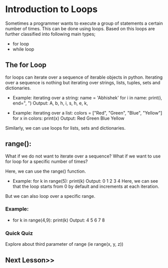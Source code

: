 # Introduction to Loops
Sometimes a programmer wants to execute a group of statements a certain number of times. This can be done using loops. Based on this loops are further classified into following main types;

- for loop
- while loop
## The for Loop
for loops can iterate over a sequence of iterable objects in python. Iterating over a sequence is nothing but iterating over strings, lists, tuples, sets and dictionaries.

- Example: iterating over a string:
 name = 'Abhishek'
 for i in name:
     print(i, end=", ")
 Output:
 A, b, h, i, s, h, e, k,

- Example: iterating over a list:
 colors = ["Red", "Green", "Blue", "Yellow"]
 for x in colors:
     print(x)
 Output:
 Red
 Green
 Blue
 Yellow

Similarly, we can use loops for lists, sets and dictionaries.

## range():
What if we do not want to iterate over a sequence? What if we want to use for loop for a specific number of times?

Here, we can use the range() function.

- Example:
 for k in range(5):
     print(k)
 Output:
 0
 1
 2
 3
 4
Here, we can see that the loop starts from 0 by default and increments at each iteration.

But we can also loop over a specific range.

### Example:
- for k in range(4,9):
     print(k)
 Output:
 4
 5
 6
 7
 8

### Quick Quiz
Explore about third parameter of range (ie range(x, y, z))

## Next Lesson>>